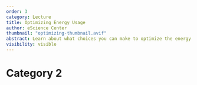 ```yaml
---
order: 3
category: Lecture
title: Optimizing Energy Usage
author: eScience Center
thumbnail: "optimizing-thumbnail.avif"
abstract: Learn about what choices you can make to optimize the energy usage of your research code.
visibility: visible
---
```


# Category 2
